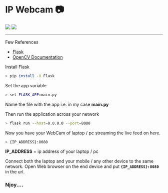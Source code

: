 
# IP Webcam :camera:

<img src = "https://img.shields.io/badge/opencv-%23white.svg?style=for-the-badge&logo=opencv&logoColor=white"/> <img src = "https://img.shields.io/badge/flask-%23000.svg?style=for-the-badge&logo=flask&logoColor=white"/>
<hr>

Few References
 - [Flask](https://flask.palletsprojects.com/en/2.0.x/)
 - [OpenCV Documentation](https://docs.opencv.org/4.5.5/)

Install Flask
```sh
> pip install -U Flask
```

Set the app variable 
```sh
> set FLASK_APP=main.py
```
Name the file with the app i.e. in my case **main.py**

Then run the application across your network
```sh
> flask run --host=0.0.0.0 --port=8080
```
Now you have your WebCam of laptop / pc streaming the live feed on 
here.
```sh
> {IP_ADDRESS}:8080
```
**IP_ADDRESS** = ip address of your laptop / pc

Connect both the laptop and your mobile / any other device to the same network.
Open Web browser on the end device and put **`{IP_ADDRESS}:8080`** in the url.


### Njoy....